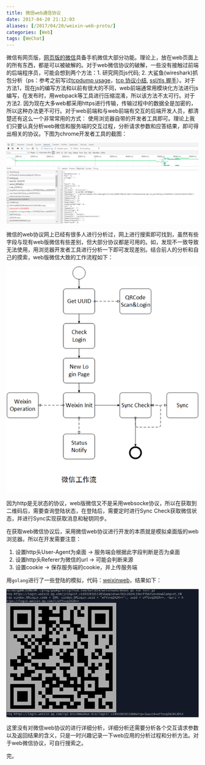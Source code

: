 ```yaml
---
title: 微信web通信协议
date: 2017-04-20 21:12:03
aliases: [/2017/04/20/weixin-web-proto/]
categories: [Web]
tags: [WeChat]
---
```

微信有网页版，[网页版的微信](https://wx.qq.com/)具备手机微信大部分功能。理论上，放在web页面上的所有东西，都是可以被破解的。对于web微信协议的破解，一些没有接触过前端的后端程序员，可能会想到两个方法：1. 研究网页js代码; 2. 大鲨鱼(wireshark)抓包分析（ps：参考之前写过[tcpdump usage](https://luoguochun.cn/2015/07/25/tcpdump-usage/)，[tcp 协议小结](https://luoguochun.cn/2016/09/23/tcp-fuck/), [ssl/tls 握手](https://luoguochun.cn/2016/11/16/https-handshake/)）。对于方法1，现在js的编写方法和以前有很大的不同，web前端通常用模块化方法进行js编写，在发布时，用webpack等工具进行压缩混淆，所以该方法不太可行。对于方法2. 因为现在大多web都采用https进行传输，传输过程中的数据全是加密的，所以这种办法更不可行。对于web前端和与web前端有交互的后端开发人员，都清楚还有这么一个非常常用的方式： 使用浏览器自带的开发者工具即可。理论上我们只要认真分析web微信和服务端的交互过程，分析请求参数和应答结果，即可得出相关的协议。下图为chrome开发者工具的截图：

![chrome微信](/img/weixin/weixinchrome.png)

微信的web协议网上已经有很多人进行分析过，网上进行搜索即可找到，虽然有些字段与现有web版微信有些差别，但大部分协议都是可用的。如，发现不一致导致无法使用，用浏览器开发者工具进行分析一下即可发现差别。结合前人的分析和自己的摸索，web版微信大致的工作流程如下：

![chrome微信](/img/weixin/weixinweb.png)

因为http是无状态的协议，web版微信又不是采用websocke协议，所以在获取到二维码后，需要查询登陆状态，在登陆后，需要定时进行Sync Check获取微信状态，并进行Sync实现获取消息和秘钥同步。

在获取web微信协议后，采用微信web协议进行开发的本质就是模拟桌面版的web浏览器。所以在开发需要注意：

1. 设置http头User-Agent为桌面        -> 服务端会根据此字段判断是否为桌面
2. 设置http头Referer为微信的url      -> 可能会判断来源
3. 设置cookie                       -> 保存服务端的cookie，并上传服务端

用`golang`进行了一些登陆的模拟，代码：[weixinweb](https://github.com/buf1024/weixinweb)，结果如下：

![微信登陆模拟](/img/weixin/weixinsim.png)

这里没有对微信web协议的进行详细分析，详细分析还需要分析各个交互请求参数以及返回结果的含义，只是一时兴趣记录一下web应用的分析过程和分析方法。对于web微信协议，可自行搜索之。

完。
